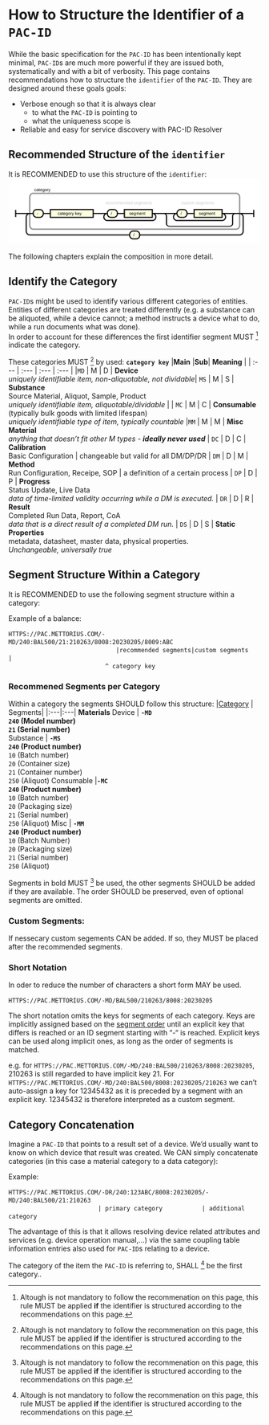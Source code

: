 
# How to Structure the Identifier of a ``PAC-ID``

While the basic specification for the `PAC-ID` has been intentionally kept minimal, `PAC-ID`s are much more powerful if they are issued both, systematically and with a bit of verbosity. This page contains recommendations how to structure the `identifier` of the `PAC-ID`. 
They are designed around these goals goals:

- Verbose enough so that it is always clear
  - to what the `PAC-ID` is pointing to
  - what the uniqueness scope is
- Reliable and easy for service discovery with PAC-ID Resolver

## Recommended Structure of the `identifier`
It is RECOMMENDED to use this structure of the `identifier`:
![Segment groups](images/identifier-recommended-structure.svg )


The following chapters explain the composition in more detail.


## Identify the Category
`PAC-ID`s might be used to identify various different categories of entities. Entities of different categories are treated differently (e.g. a substance can be aliquoted, while a device cannot; a method instructs a device what to do, while a run documents what was done). <br>
In order to account for these differences the first identifier segment MUST [^1] indicate the category.

These categories MUST [^1] by used:
**`category key`** |**Main** |**Sub**| **Meaning** |
| :--- | :--- | :--- | :--- |
|`MD` | M | D | **Device** <br> _uniquely identifiable item, non-aliquotable, not dividable_| 
 `MS` | M | S | **Substance** <br> Source Material, Aliquot, Sample, Product <br> _uniquely identifiable item, aliquotable/dividable_ |
| `MC` | M | C | **Consumable** <br> (typically bulk goods with limited lifespan) <br> _uniquely identifiable type of item, typically countable_ 
|`MM` | M | M | **Misc Material** <br> _anything that doesn’t fit other M types - **ideally never used**_ 
| `DC` | D | C | **Calibration** <br> Basic Configuration | changeable but valid for all DM/DP/DR 
| `DM` | D | M | **Method** <br> Run Configuration, Receipe, SOP | a definition of a certain process 
| `DP` | D | P | **Progress** <br> Status Update, Live Data <br> _data of time-limited validity occurring while a DM is executed._
| `DR` | D | R | **Result** <br> Completed Run Data, Report, CoA <br> _data that is a direct result of a completed DM run._
| `DS` | D | S | **Static Properties** <br> metadata, datasheet, master data, physical properties. <br> _Unchangeable, universally true_ 





## Segment Structure Within a Category 
It is RECOMMENDED to use the following segment structure within a category:

Example of a balance:
```
HTTPS://PAC.METTORIUS.COM/-MD/240:BAL500/21:210263/8008:20230205/8009:ABC
                              |recommended segments|custom segments      |
                           ^ category key
```

### Recommened Segments per Category
Within a category the segments SHOULD follow this structure:
|[Category](#categories) | Segments|
|:---|:---|
**Materials**
Device | **`-MD` <br>`240` (Model number) <br> `21`  (Serial number)** <br>
Substance | **`-MS` <br> `240`  (Product number)** <br> `10`  (Batch number) <br> `20`  (Container size) <br> `21`  (Container number) <br> `250` (Aliquot)
Consumable |**`-MC` <br> `240`  (Product number)** <br> `10` (Batch number) <br> `20` (Packaging size) <br> `21` (Serial number) <br> `250`  (Aliquot)
Misc | **`-MM` <br> `240` (Product number)** <br> `10`  (Batch Number) <br> `20` (Packaging size) <br> `21` (Serial number) <br> `250` (Aliquot)


Segments in bold MUST [^1] be used, the other segments SHOULD be added if they are available. The order SHOULD be preserved, even of optional segments are omitted.


### Custom Segments:
If nessecary custom segements CAN be added. If so, they MUST be placed after the recommended segments.

### Short Notation
In oder to reduce the number of characters a short form MAY be used. 

```
HTTPS://PAC.METTORIUS.COM/-MD/BAL500/210263/8008:20230205
```

The short notation omits the keys for segments of each category. Keys are implicitly assigned based on the [segment order](#Best-practice-for-segment-structure-within-a-category) until an explicit key that differs is reached or an ID segment starting with “-“ is reached.
Explicit keys can be used along implicit ones, as long as the order of segments is matched.

e.g. for ``HTTPS://PAC.METTORIUS.COM/-MD/240:BAL500/210263/8008:20230205``, 210263 is still regarded to have implicit key 21. For ``HTTPS://PAC.METTORIUS.COM/-MD/240:BAL500/8008:20230205/210263`` we can’t auto-assign a key for 12345432 as it is preceded by a segment with an explicit key. 12345432 is therefore interpreted as a custom segment.



## Category Concatenation
Imagine a `PAC-ID` that points to a result set of a device. We’d usually want to know on which device that result was created. We CAN simply concatenate categories (in this case a material category to a data category):

Example:
```
HTTPS://PAC.METTORIUS.COM/-DR/240:123ABC/8008:20230205/-MD/240:BAL500/21:210263
                         | primary category           | additional category
```

The advantage of this is that it allows resolving device related attributes and services (e.g. device operation manual,…) via the same coupling table information entries also used for `PAC-ID`s relating to a device.

The category of the item the `PAC-ID` is referring to, SHALL [^1] be the first category.. 


[^1]: Altough is not mandatory to follow the recommenation on this page, this rule MUST be applied **if** the identifier is structured according to the recommendations on this page.